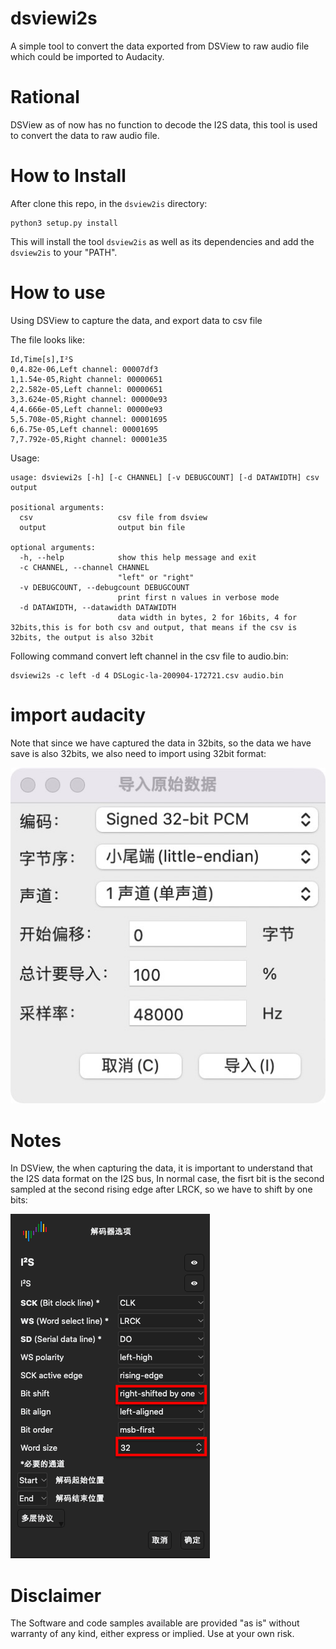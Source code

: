 # dsviewi2s

A simple tool to convert the data exported from DSView to raw audio file which
could be imported to Audacity.

# Rational

DSView as of now has no function to decode the I2S data, this tool is used to
convert the data to raw audio file.

# How to Install

After clone this repo, in the `dsview2is` directory:

```
python3 setup.py install
```

This will install the tool `dsview2is` as well as its dependencies and add the
`dsview2is` to your "PATH".

# How to use

Using DSView to capture the data, and export data to csv file

The file looks like:

```
Id,Time[s],I²S
0,4.82e-06,Left channel: 00007df3
1,1.54e-05,Right channel: 00000651
2,2.582e-05,Left channel: 00000651
3,3.624e-05,Right channel: 00000e93
4,4.666e-05,Left channel: 00000e93
5,5.708e-05,Right channel: 00001695
6,6.75e-05,Left channel: 00001695
7,7.792e-05,Right channel: 00001e35
```

Usage:

```
usage: dsviewi2s [-h] [-c CHANNEL] [-v DEBUGCOUNT] [-d DATAWIDTH] csv output

positional arguments:
  csv                   csv file from dsview
  output                output bin file

optional arguments:
  -h, --help            show this help message and exit
  -c CHANNEL, --channel CHANNEL
                        "left" or "right"
  -v DEBUGCOUNT, --debugcount DEBUGCOUNT
                        print first n values in verbose mode
  -d DATAWIDTH, --datawidth DATAWIDTH
                        data width in bytes, 2 for 16bits, 4 for 32bits,this is for both csv and output, that means if the csv is 32bits, the output is also 32bit
```

Following command convert left channel in the csv file to audio.bin:

```
dsviewi2s -c left -d 4 DSLogic-la-200904-172721.csv audio.bin
```

# import audacity

Note that since we have captured the data in 32bits, so the data we have save
is also 32bits, we also need to import using 32bit format:

![](import_to_audacity.jpeg)

# Notes

In DSView, the when capturing the data, it is important to understand that the
I2S data format on the I2S bus, In normal case, the fisrt bit is the second
sampled at the second rising edge after LRCK, so we have to shift by one bits:

![](dsview_setting.png)

# Disclaimer

The Software and code samples available are provided "as is" without warranty
of any kind, either express or implied. Use at your own risk.
